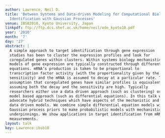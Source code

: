 ```yaml
---
author: Lawrence, Neil D.
title: 'Between Systems and Data-driven Modeling for Computational Biology: Target
  Identification with Gaussian Processes'
venue: IBSB2010, Kyoto University, Japan
linkpdf: ftp://ftp.dcs.shef.ac.uk/home/neil/ode_kyoto10.pdf
year: '2010'
month: '7'
day: '27'
abstract: |
  A simple approach to target identification through gene expression
  studies has been to cluster the expression profiles and look for
  coregulated genes within clusters. Within systems biology mechanistic
  models of gene expression are typically constructed through differential
  equations. mRNA’s production is taken to be proportional to
  transcription factor activity (with the proportionality given by the
  sensitivity) and the mRNA is assumed to decay at a particular rate. The
  assumption that coregulated genes have similar profiles is equivalent to
  assuming both the decay and the sensitivity are high. Typically
  researchers either use a data driven approach (such as clustering) or a
  model based approach (such as differential equations). In this talk we
  advocate hybrid techniques which have aspects of the mechanistic and
  data driven models. We combine simple differential equation models with
  Gaussian process priors to make probabilistic models with mechanistic
  underpinnings. We show applications in target identification from mRNA
  measurements.
layout: talk
key: Lawrence:ibsb10
---
```


